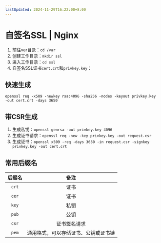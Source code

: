 ```yaml
---
lastUpdated: 2024-11-29T16:22:00+8:00
---
```


# 自签名SSL | Nginx

1. 前往var目录：```cd /var```
2. 创建工作目录：```mkdir ssl```
3. 进入工作目录：```cd ssl```
4. 自签名SSL证书```cert.crt```和```privkey.key```：

## 快速生成

```openssl req -x509 -newkey rsa:4096 -sha256 -nodes -keyout privkey.key -out cert.crt -days 3650```

## 带CSR生成

1. 生成私钥：```openssl genrsa -out privkey.key 4096```
2. 生成证书请求：```openssl req -new -key privkey.key -out request.csr```
3. 生成证书：```openssl x509 -req -days 3650 -in request.csr -signkey privkey.key -out cert.crt```

## 常用后缀名

|  后缀名   |                 备注                 |
| :-------: | :----------------------------------: |
| ```crt``` |                 证书                 |
| ```cer``` |                 证书                 |
| ```key``` |                 私钥                 |
| ```pub``` |                 公钥                 |
| ```csr``` |             证书签名请求             |
| ```pem``` | 通用格式，可以存储证书、公钥或证书链 |
